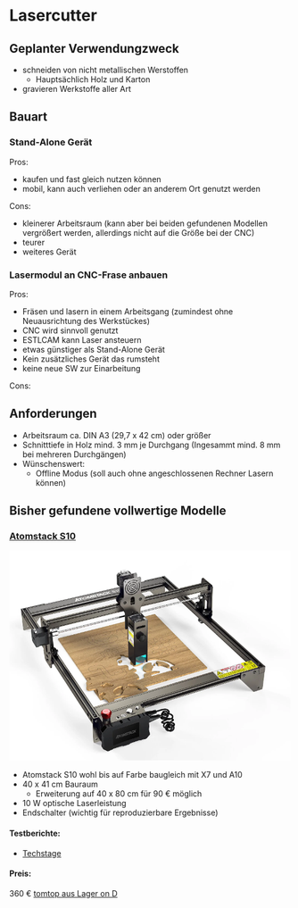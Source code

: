 # Lasercutter

## Geplanter Verwendungzweck
- schneiden von nicht metallischen Werstoffen
  - Hauptsächlich Holz und Karton
- gravieren Werkstoffe aller Art

## Bauart
### Stand-Alone Gerät
Pros:
- kaufen und fast gleich nutzen können
- mobil, kann auch verliehen oder an anderem Ort genutzt werden

Cons:
- kleinerer Arbeitsraum (kann aber bei beiden gefundenen Modellen vergrößert werden, allerdings nicht auf die Größe bei der CNC)
- teurer
- weiteres Gerät

### Lasermodul an CNC-Frase anbauen
Pros: 
- Fräsen und lasern in einem Arbeitsgang (zumindest ohne Neuausrichtung des Werkstückes)
- CNC wird sinnvoll genutzt
- ESTLCAM kann Laser ansteuern
- etwas günstiger als Stand-Alone Gerät
- Kein zusätzliches Gerät das rumsteht
- keine neue SW zur Einarbeitung

Cons: 


## Anforderungen
- Arbeitsraum ca. DIN A3 (29,7 x 42 cm) oder größer
- Schnitttiefe in Holz mind. 3 mm je Durchgang (Ingesammt mind. 8 mm bei mehreren Durchgängen)
- Wünschenswert:
  - Offline Modus (soll auch ohne angeschlossenen Rechner Lasern können)

## Bisher gefundene vollwertige Modelle
### [Atomstack S10](https://www.atomstack.net/collections/laser-engraver/products/atomstack-s10-pro-50w-laser-engraving-machine?variant=42821347606778) 
![](pics/s10.png)
- Atomstack S10 wohl bis auf Farbe baugleich mit X7 und A10
- 40 x 41 cm Bauraum
  - Erweiterung auf 40 x 80 cm für 90 € möglich
- 10 W optische Laserleistung
- Endschalter (wichtig für reproduzierbare Ergebnisse)

#### Testberichte:
- [Techstage](https://www.techstage.de/test/atomstack-s10-pro-im-test-starker-laser-engraver-mit-10-watt-zum-schneiden-und/zpezs8m#nav-ring-42) 

#### Preis:
360 € [tomtop aus Lager on D](https://www.tomtop.com/de/p-os6227eu.html?_ga=2.149417270.1886502075.1668406549-2128827613.1620750406&_gac=1.61895774.1668406610.Cj0KCQiAyMKbBhD1ARIsANs7rEGIbOIaJtWY9oXyOlLVTQfMZN1alHnAqzkt551mTr96lshaxZPbbsMaAkf_EALw_wcB)

